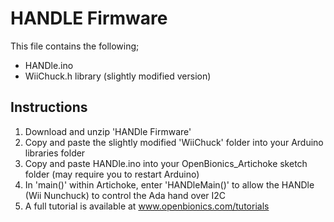 # HANDLE Firmware

This file contains the following;
  - HANDle.ino
  - WiiChuck.h library (slightly modified version)
  
##  Instructions

1. Download and unzip 'HANDle Firmware'
2. Copy and paste the slightly modified 'WiiChuck' folder into your Arduino libraries folder
3. Copy and paste HANDle.ino into your OpenBionics_Artichoke sketch folder (may require you to restart Arduino)
4. In 'main()' within Artichoke, enter 'HANDleMain()' to allow the HANDle (Wii Nunchuck) to control the Ada hand over I2C
5. A full tutorial is available at www.openbionics.com/tutorials

